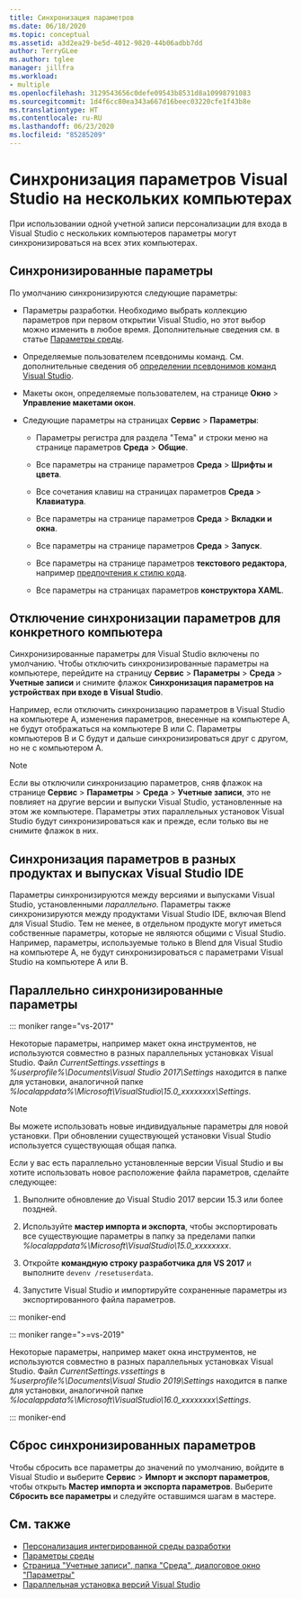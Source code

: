```yaml
---
title: Синхронизация параметров
ms.date: 06/18/2020
ms.topic: conceptual
ms.assetid: a3d2ea29-be5d-4012-9820-44b06adbb7dd
author: TerryGLee
ms.author: tglee
manager: jillfra
ms.workload:
- multiple
ms.openlocfilehash: 3129543656c0defe09543b8531d8a10998791083
ms.sourcegitcommit: 1d4f6cc80ea343a667d16beec03220cfe1f43b8e
ms.translationtype: HT
ms.contentlocale: ru-RU
ms.lasthandoff: 06/23/2020
ms.locfileid: "85285209"
---
```

# <a name="synchronize-visual-studio-settings-across-multiple-computers"></a>Синхронизация параметров Visual Studio на нескольких компьютерах

При использовании одной учетной записи персонализации для входа в Visual Studio с нескольких компьютеров параметры могут синхронизироваться на всех этих компьютерах.

## <a name="synchronized-settings"></a>Синхронизированные параметры

По умолчанию синхронизируются следующие параметры:

- Параметры разработки. Необходимо выбрать коллекцию параметров при первом открытии Visual Studio, но этот выбор можно изменить в любое время. Дополнительные сведения см. в статье [Параметры среды](../ide/environment-settings.md).

- Определяемые пользователем псевдонимы команд. См. дополнительные сведения об [определении псевдонимов команд Visual Studio](../ide/reference/visual-studio-command-aliases.md).

- Макеты окон, определяемые пользователем, на странице **Окно** > **Управление макетами окон**.

- Следующие параметры на страницах **Сервис** > **Параметры**:

  - Параметры регистра для раздела "Тема" и строки меню на странице параметров **Среда** > **Общие**.

  - Все параметры на странице параметров **Среда** > **Шрифты и цвета**.

  - Все сочетания клавиш на страницах параметров **Среда** > **Клавиатура**.

  - Все параметры на странице параметров **Среда** > **Вкладки и окна**.

  - Все параметры на странице параметров **Среда** > **Запуск**.

  - Все параметры на странице параметров **текстового редактора**, например [предпочтения к стилю кода](code-styles-and-code-cleanup.md).

  - Все параметры на страницах параметров **конструктора XAML**.

## <a name="turn-off-synchronized-settings-on-a-particular-computer"></a>Отключение синхронизации параметров для конкретного компьютера

Синхронизированные параметры для Visual Studio включены по умолчанию. Чтобы отключить синхронизированные параметры на компьютере, перейдите на страницу **Сервис** > **Параметры** > **Среда** > **Учетные записи** и снимите флажок **Синхронизация параметров на устройствах при входе в Visual Studio**.

Например, если отключить синхронизацию параметров в Visual Studio на компьютере A, изменения параметров, внесенные на компьютере A, не будут отображаться на компьютере B или C. Параметры компьютеров B и C будут и дальше синхронизироваться друг с другом, но не с компьютером A.

> [!NOTE]
> Если вы отключили синхронизацию параметров, сняв флажок на странице **Сервис** > **Параметры** > **Среда** > **Учетные записи**, это не повлияет на другие версии и выпуски Visual Studio, установленные на этом же компьютере. Параметры этих параллельных установок Visual Studio будут синхронизироваться как и прежде, если только вы не снимите флажок в них.

## <a name="synchronize-settings-across-visual-studio-ide-products-and-editions"></a>Синхронизация параметров в разных продуктах и выпусках Visual Studio IDE

Параметры синхронизируются между версиями и выпусками Visual Studio, установленными *параллельно*. Параметры также синхронизируются между продуктами Visual Studio IDE, включая Blend для Visual Studio. Тем не менее, в отдельном продукте могут иметься собственные параметры, которые не являются общими с Visual Studio. Например, параметры, используемые только в Blend для Visual Studio на компьютере A, не будут синхронизироваться с параметрами Visual Studio на компьютере A или B.

## <a name="side-by-side-synchronized-settings"></a>Параллельно синхронизированные параметры

::: moniker range="vs-2017"

Некоторые параметры, например макет окна инструментов, не используются совместно в разных параллельных установках Visual Studio. Файл *CurrentSettings.vssettings* в *%userprofile%\Documents\Visual Studio 2017\Settings* находится в папке для установки, аналогичной папке *%localappdata%\Microsoft\VisualStudio\15.0_xxxxxxxx\Settings*.

> [!NOTE]
> Вы можете использовать новые индивидуальные параметры для новой установки. При обновлении существующей установки Visual Studio используется существующая общая папка.

Если у вас есть параллельно установленные версии Visual Studio и вы хотите использовать новое расположение файла параметров, сделайте следующее:

1. Выполните обновление до Visual Studio 2017 версии 15.3 или более поздней.

2. Используйте **мастер импорта и экспорта**, чтобы экспортировать все существующие параметры в папку за пределами папки *%localappdata%\Microsoft\VisualStudio\15.0_xxxxxxxx*.

3. Откройте **командную строку разработчика для VS 2017** и выполните `devenv /resetuserdata`.

1. Запустите Visual Studio и импортируйте сохраненные параметры из экспортированного файла параметров.

::: moniker-end

::: moniker range=">=vs-2019"

Некоторые параметры, например макет окна инструментов, не используются совместно в разных параллельных установках Visual Studio. Файл *CurrentSettings.vssettings* в *%userprofile%\Documents\Visual Studio 2019\Settings* находится в папке для установки, аналогичной папке *%localappdata%\Microsoft\VisualStudio\16.0_xxxxxxxx\Settings*.

::: moniker-end

## <a name="reset-synchronized-settings"></a>Сброс синхронизированных параметров

Чтобы сбросить все параметры до значений по умолчанию, войдите в Visual Studio и выберите **Сервис** > **Импорт и экспорт параметров**, чтобы открыть **Мастер импорта и экспорта параметров**. Выберите **Сбросить все параметры** и следуйте оставшимся шагам в мастере.

## <a name="see-also"></a>См. также

- [Персонализация интегрированной среды разработки](../ide/personalizing-the-visual-studio-ide.md)
- [Параметры среды](../ide/environment-settings.md)
- [Страница "Учетные записи", папка "Среда", диалоговое окно "Параметры"](reference/accounts-environment-options-dialog-box.md)
- [Параллельная установка версий Visual Studio](../install/install-visual-studio-versions-side-by-side.md)
